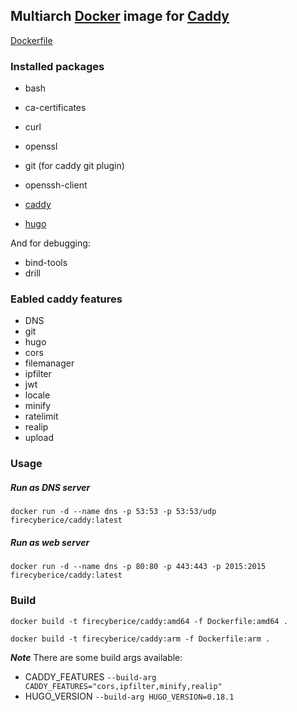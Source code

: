 ## Multiarch [Docker](https://docker.com) image for [Caddy](https://caddyserver.com)

[Dockerfile](https://github.com/firecyberice/docker-caddy/blob/master/README.md)


### Installed packages

- bash
- ca-certificates
- curl
- openssl
- git (for caddy git plugin)
- openssh-client

- [caddy](https://caddyserver.com)
- [hugo](https://gohugo.io)

And for debugging:
- bind-tools
- drill

### Eabled caddy features
- DNS
- git
- hugo
- cors
- filemanager
- ipfilter
- jwt
- locale
- minify
- ratelimit
- realip
- upload

### Usage

##### Run as DNS server 
`docker run -d --name dns -p 53:53 -p 53:53/udp firecyberice/caddy:latest`

##### Run as web server
`docker run -d --name dns -p 80:80 -p 443:443 -p 2015:2015 firecyberice/caddy:latest`


### Build

`docker build -t firecyberice/caddy:amd64 -f Dockerfile:amd64 .`

`docker build -t firecyberice/caddy:arm -f Dockerfile:arm .`

***Note*** There are some build args available:

- CADDY_FEATURES `--build-arg CADDY_FEATURES="cors,ipfilter,minify,realip"`
- HUGO_VERSION  `--build-arg HUGO_VERSION=0.18.1`
